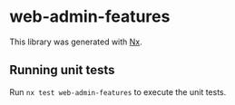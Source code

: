 # web-admin-features

This library was generated with [Nx](https://nx.dev).

## Running unit tests

Run `nx test web-admin-features` to execute the unit tests.
